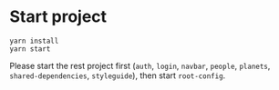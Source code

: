 # Start project

```
yarn install
yarn start
```

Please start the rest project first (`auth`, `login`, `navbar`, `people`, `planets`, `shared-dependencies`, `styleguide`), then start `root-config`.
